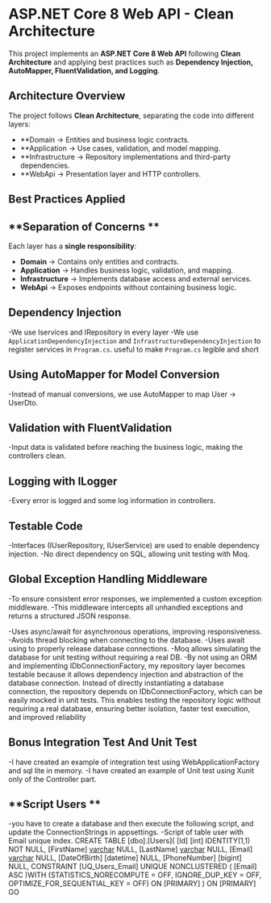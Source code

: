 ﻿# ASP.NET Core 8 Web API - Clean Architecture

This project implements an **ASP.NET Core 8 Web API** following **Clean Architecture** and applying best practices such as 
**Dependency Injection, AutoMapper, FluentValidation, and Logging**.

## **Architecture Overview**

The project follows **Clean Architecture**, separating the code into different layers:

- **Domain -> Entities and business logic contracts.  
- **Application -> Use cases, validation, and model mapping.  
- **Infrastructure -> Repository implementations and third-party dependencies.  
- **WebApi -> Presentation layer and HTTP controllers.  

## **Best Practices Applied**

## **Separation of Concerns **
Each layer has a **single responsibility**:
- **Domain** → Contains only entities and contracts.  
- **Application** → Handles business logic, validation, and mapping.  
- **Infrastructure** → Implements database access and external services.  
- **WebApi** → Exposes endpoints without containing business logic.  

## **Dependency Injection**
-We use Iservices and IRepository in every layer
-We use `ApplicationDependencyInjection` and `InfrastructureDependencyInjection` to register services in `Program.cs`.
 useful to make `Program.cs` legible and short

 ## **Using AutoMapper for Model Conversion**
 -Instead of manual conversions, we use AutoMapper to map User -> UserDto.

 ## **Validation with FluentValidation**
 -Input data is validated before reaching the business logic, making the controllers clean.

 ## **Logging with ILogger**
 -Every error is logged and some log information in controllers.

## **Testable Code**
-Interfaces (IUserRepository, IUserService) are used to enable dependency injection.
-No direct dependency on SQL, allowing unit testing with Moq.

## **Global Exception Handling Middleware**
-To ensure consistent error responses, we implemented a custom exception middleware.
-This middleware intercepts all unhandled exceptions and returns a structured JSON response.

-Uses async/await for asynchronous operations, improving responsiveness.
-Avoids thread blocking when connecting to the database.
-Uses await using to properly release database connections.
-Moq allows simulating the database for unit testing without requiring a real DB.
-By not using an ORM and implementing IDbConnectionFactory, my repository layer becomes testable because 
it allows dependency injection and abstraction of the database connection. 
Instead of directly instantiating a database connection, the repository depends on IDbConnectionFactory, 
which can be easily mocked in unit tests. This enables testing the repository logic without requiring a real database, 
ensuring better isolation, faster test execution, and improved reliability

## **Bonus Integration Test And Unit Test**
-I have created an example of integration test using WebApplicationFactory and sql lite in memory.
-I have created an example of Unit test using Xunit only of the Controller part.

## **Script Users **
-you have to create a database and then execute the following script, and update the ConnectionStrings in appsettings.
-Script of table user with Email unique index.
CREATE TABLE [dbo].[Users](
[Id] [int] IDENTITY(1,1) NOT NULL,
[FirstName] [varchar](128) NULL,
[LastName] [varchar](128) NULL,
[Email] [varchar](250) NULL,
[DateOfBirth] [datetime] NULL,
[PhoneNumber] [bigint] NULL,
 CONSTRAINT [UQ_Users_Email] UNIQUE NONCLUSTERED
(
[Email] ASC
)WITH (STATISTICS_NORECOMPUTE = OFF, IGNORE_DUP_KEY = OFF, OPTIMIZE_FOR_SEQUENTIAL_KEY = OFF) ON [PRIMARY]
) ON [PRIMARY]
GO


 


